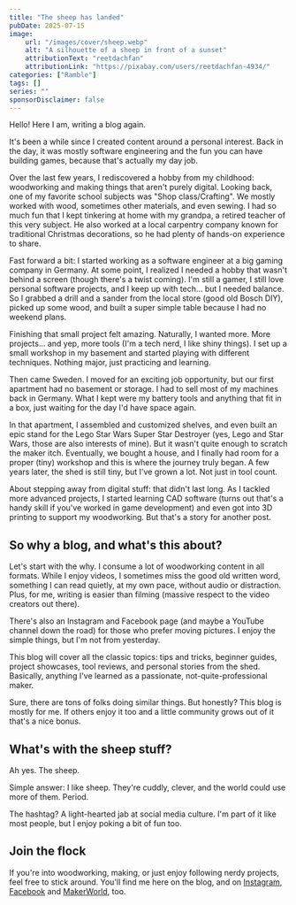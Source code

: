 ```yaml
---
title: "The sheep has landed"
pubDate: 2025-07-15
image:
    url: "/images/cover/sheep.webp"
    alt: "A silhouette of a sheep in front of a sunset"
    attributionText: "reetdachfan"
    attributionLink: "https://pixabay.com/users/reetdachfan-4934/"
categories: ["Ramble"]
tags: []
series: ""
sponsorDisclaimer: false
---
```


Hello! Here I am, writing a blog again.

It's been a while since I created content around a personal interest. Back in the day, it was mostly software engineering and the fun you can have building games, because that's actually my day job.

Over the last few years, I rediscovered a hobby from my childhood: woodworking and making things that aren't purely digital. Looking back, one of my favorite school subjects was "Shop class/Crafting". We mostly worked with wood, sometimes other materials, and even sewing. I had so much fun that I kept tinkering at home with my grandpa, a retired teacher of this very subject. He also worked at a local carpentry company known for traditional Christmas decorations, so he had plenty of hands-on experience to share.

Fast forward a bit: I started working as a software engineer at a big gaming company in Germany. At some point, I realized I needed a hobby that wasn't behind a screen (though there's a twist coming). I'm still a gamer, I still love personal software projects, and I keep up with tech... but I needed balance. So I grabbed a drill and a sander from the local store (good old Bosch DIY), picked up some wood, and built a super simple table because I had no weekend plans.

Finishing that small project felt amazing. Naturally, I wanted more. More projects... and yep, more tools (I'm a tech nerd, I like shiny things). I set up a small workshop in my basement and started playing with different techniques. Nothing major, just practicing and learning.

Then came Sweden. I moved for an exciting job opportunity, but our first apartment had no basement or storage. I had to sell most of my machines back in Germany. What I kept were my battery tools and anything that fit in a box, just waiting for the day I'd have space again.

In that apartment, I assembled and customized shelves, and even built an epic stand for the Lego Star Wars Super Star Destroyer (yes, Lego and Star Wars, those are also interests of mine). But it wasn't quite enough to scratch the maker itch. Eventually, we bought a house, and I finally had room for a proper (tiny) workshop and this is where the journey truly began. A few years later, the shed is still tiny, but I've grown a lot. Not just in tool count.

About stepping away from digital stuff: that didn't last long. As I tackled more advanced projects, I started learning CAD software (turns out that's a handy skill if you've worked in game development) and even got into 3D printing to support my woodworking. But that's a story for another post.

## So why a blog, and what's this about?

Let's start with the why. I consume a lot of woodworking content in all formats. While I enjoy videos, I sometimes miss the good old written word, something I can read quietly, at my own pace, without audio or distraction. Plus, for me, writing is easier than filming (massive respect to the video creators out there).

There's also an Instagram and Facebook page (and maybe a YouTube channel down the road) for those who prefer moving pictures. I enjoy the simple things, but I'm not from yesterday.

This blog will cover all the classic topics: tips and tricks, beginner guides, project showcases, tool reviews, and personal stories from the shed. Basically, anything I've learned as a passionate, not-quite-professional maker.

Sure, there are tons of folks doing similar things. But honestly? This blog is mostly for me. If others enjoy it too and a little community grows out of it that's a nice bonus.

## What's with the sheep stuff?

Ah yes. The sheep.

Simple answer: I like sheep. They're cuddly, clever, and the world could use more of them. Period.

The hashtag? A light-hearted jab at social media culture. I'm part of it like most people, but I enjoy poking a bit of fun too.

## Join the flock

If you're into woodworking, making, or just enjoy following nerdy projects, feel free to stick around. You'll find me here on the blog, and on [Instagram](https://instagram.com/hashtagsheep), [Facebook](https://facebook.com/hashtagsheep) and [MakerWorld](https://makerworld.com/en/@hashtagsheep), too.

